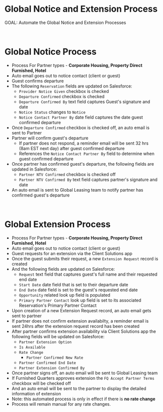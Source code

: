 # Global Notice and Extension Process

GOAL: Automate the Global Notice and Extension Processes

<br>

# Global Notice Process
* Process For Partner types - **Corporate Housing, Property Direct Furnished, Hotel**
* Auto email goes out to notice contact (client or guest)
* Guest confirms departure
* The following `Reservation` fields are updated on Salesforce:
    * `Provider Notice Given` checkbox is checked
    * `Departure Confirmed` checkbox is checked
    * `Departure Confirmed By` text field captures Guest's signature and date
    * `Notice Status` changes to `Notice`
    * `Notice Contact Partner By` date field captures the date guest confirmed departure
* Once `Departure Confirmed` checkbox is checked off, an auto email is sent to Partner
* Partner will confirm guest's departure
    * If partner does not respond, a reminder email will be sent 32 hrs (8am EST next day) after guest confirmed departure
    * References the `Notice Contact Partner By` field to determine when guest confirmed departure
* Once partner has confirmed guest's departure, the following fields are updated in Salesforce:
    * `Partner NTV Confirmed` checkbox is checked off
    * `Partner NTV Confirmed By` text field captures partner's signature and date
* An auto email is sent to Global Leasing team to notify partner has confirmed guest's departure

<br>

# Global Extension Process
* Process For Partner types - **Corporate Housing, Property Direct Furnished, Hotel**
* Auto email goes out to notice contact (client or guest)
* Guest requests for an extension via the Client Solutions app
* Once the guest submits their request, a new `Extension Request` record is created
* And the following fields are updated on Salesforce:
    * `Request` text field that captures guest's full name and their requested end date
    * `Start Date` date field that is set to their departure date
    * `End Date` date field is set to the guest's requested end date
    * `Opportunity` related look up field is populated
    * `Primary Partner Contact` look up field is set to its associated Reservation's Primary Partner Contact
* Upon creation of a new Extension Request record, an auto email gets sent to partner
* If partner does not confirm extension availabilty, a reminder email is sent 24hrs after the extension request record has been created
* After partner confirms extension availability via Client Solutions app the following fields will be updated on Salesforce:
    * `Partner Extension Option`
    * `Is Available`
    * `Rate Change`
        * `Partner Confirmed New Rate`
    * `Partner Confirmed End Date`
    * `Partner Extension Confirmed By`
* Once partner signs off, an auto email will be sent to Global Leasing team
* If Furnished Quarters approves extension the `FQ Accept Partner Terms` checkbox will be checked off
* And an auto email will be sent to the partner to display the detailed information of extension
* Note: this automated process is only in effect if there is **no rate change**
* Process will remain manual for any rate changes.